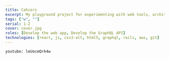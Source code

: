 ```yaml
---
title: Cahiers
excerpt: My playground project for experimenting with web tools, architectures techniques and methodologies
tags: ["w", ""]
serial: 1-2
cover: cover.jpg
roles: [Develop the web app, Develop the GraphQL API]
technologies: [react, js, css3-alt, html5, graphql, rails, aws, git]
---
```

`youtube: leUocmQrk4w`
